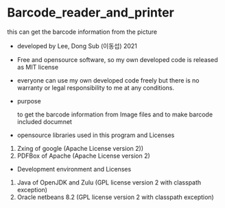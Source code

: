 # Barcode_reader_and_printer
this can get the barcode information from the picture 

- developed by Lee, Dong Sub (이동섭) 2021
- Free and opensource software, so my own developed code is released as MIT license
- everyone can use my own developed code freely but there is no warranty or legal responsibility to me at any conditions.



- purpose

  to get the barcode information from Image files and
    to make barcode included documnet 


- opensource libraries used in this program and Licenses

1. Zxing of google (Apache License version 2))
2. PDFBox of Apache (Apache License version 2)

- Development environment and Licenses

1. Java of OpenJDK and Zulu (GPL license version 2 with classpath exception)
2. Oracle netbeans 8.2 (GPL license version 2 with classpath exception)

